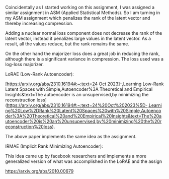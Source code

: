 Coincidentally as I started working on this assignment, I was assigned a similar assignment in ASM (Applied Statistical Methods). So I am turning in my ASM assignment which penalizes the rank of the latent vector and thereby increasing compression. 

Adding a nuclear normal loss component does not decrease the rank of the latent vector, instead it penalizes large values in the latent vector. As a result, all the values reduce, but the rank remains the same.

On the other hand the majorizer loss does a great job in reducing the rank, although there is a significant variance in compression. The loss used was a log-loss majorizer. 

LoRAE (Low-Rank Autoencoder):

[https://arxiv.org/abs/2310.16194#:~:text=24 Oct 2023]-,Learning Low-Rank Latent Spaces with Simple,Autoencoder%3A Theoretical and Empirical Insights&text=The autoencoder is an unsupervised,by minimizing the reconstruction loss](https://arxiv.org/abs/2310.16194#:~:text=24%20Oct%202023%5D-,Learning%20Low%2DRank%20Latent%20Spaces%20with%20Simple,Autoencoder%3A%20Theoretical%20and%20Empirical%20Insights&text=The%20autoencoder%20is%20an%20unsupervised,by%20minimizing%20the%20reconstruction%20loss).

The above paper implements the same idea as the assignment. 

IRMAE (Implicit Rank Minimizing Autoencoder):

This idea came up by facebook researchers and implements a more generalized version of what was accomplished in the LoRAE and the assign

https://arxiv.org/abs/2010.00679
